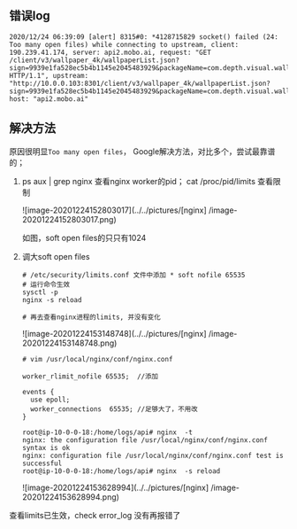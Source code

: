 ## 错误log

```shell
2020/12/24 06:39:09 [alert] 8315#0: *4128715829 socket() failed (24: Too many open files) while connecting to upstream, client: 190.239.41.174, server: api2.mobo.ai, request: "GET /client/v3/wallpaper_4k/wallpaperList.json?sign=9939e1fa528ec5b4b1145e2045483929&packageName=com.depth.visual.wallpaper4d&versionCode=22&tm=1608791954296&page=1&pageSize=20 HTTP/1.1", upstream: "http://10.0.0.103:8301/client/v3/wallpaper_4k/wallpaperList.json?sign=9939e1fa528ec5b4b1145e2045483929&packageName=com.depth.visual.wallpaper4d&versionCode=22&tm=1608791954296&page=1&pageSize=20", host: "api2.mobo.ai"
```



## 解决方法

原因很明显`Too many open files`， Google解决方法，对比多个，尝试最靠谱的；

1. ps aux | grep nginx 查看nginx worker的pid； cat /proc/pid/limits 查看限制

   ![image-20201224152803017](../../pictures/[nginx] /image-20201224152803017.png)

   如图，soft open files的只只有1024

   

1. 调大soft open files

   ```shell
   # /etc/security/limits.conf 文件中添加 * soft nofile 65535
   # 运行命令生效
   sysctl -p
   nginx -s reload
   
   # 再去查看nginx进程的limits, 并没有变化
   ```

   ![image-20201224153148748](../../pictures/[nginx] /image-20201224153148748.png)

   ```shell
   # vim /usr/local/nginx/conf/nginx.conf  
     
   worker_rlimit_nofile 65535;  //添加
   
   events {
     use epoll;
     worker_connections  65535; //足够大了，不用改
   }
   
   root@ip-10-0-0-18:/home/logs/api# nginx  -t 
   nginx: the configuration file /usr/local/nginx/conf/nginx.conf syntax is ok
   nginx: configuration file /usr/local/nginx/conf/nginx.conf test is successful
   root@ip-10-0-0-18:/home/logs/api# nginx  -s reload
   
   ```

   ![image-20201224153628994](../../pictures/[nginx] /image-20201224153628994.png)

查看limits已生效，check error_log 没有再报错了